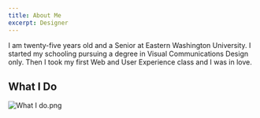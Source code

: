 ```yaml
---
title: About Me
excerpt: Designer
---
```


I am twenty-five years old and a Senior at Eastern Washington University. I started my schooling pursuing a degree in Visual Communications Design only. Then I took my first Web and User Experience class and I was in love.

## What I Do

![What I do.png](/uploads/What%20I%20do.png)